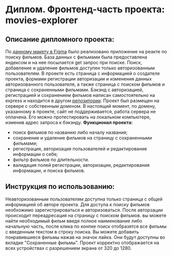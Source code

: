 # Диплом. Фронтенд-часть проекта: movies-explorer
## Описание дипломного проекта:
По [данному макету в Figma](https://www.figma.com/file/6FMWkB94wE7KTkcCgUXtnC/%D0%94%D0%B8%D0%BF%D0%BB%D0%BE%D0%BC%D0%BD%D1%8B%D0%B9-%D0%BF%D1%80%D0%BE%D0%B5%D0%BA%D1%82?type=design&node-id=891-3857&mode=dev) было реализовано приложение на реакте по поиску фильмов. База данных с фильмами была предоставлена яндексом и на нее посылается get запрос при поиске. Поиск, добавление и удаление фильмов доступен только авторизованным пользователям. В проекте есть страница с информацией о создателе проекта, формами регистрации авторизации и изменения данных авторизованного пользователя, а также страница с поиском фильмов и страница с сохраненными фильмами. Бэкэнд с авторизацией, регистрацией и сохранением фильмов написан самостоятельно на express  и находится в другом [репозитории](https://github.com/Nevada001/movies-explorer-api). Проект был размещен на сервере с собственным доменом. В настоящий момент, по домену, указанному в проекте, сайт не поддерживается, работа сервера не оплачена. Его можно протестировать на локальном компьютере, изменив адрес запроса к бэкэнду.
**Функционал проекта:**
- поиск фильмов по названию либо началу названия;
- сохранение и удаление фильмов на страницу с сохраненными фильмами;
- регистрация, авторизация пользователей и редактирование информации о себе;
- фильтр фильмов по длительности.
- валидация полей регистрации, авторизации, редактирования информации, и поиска фильмов.
## Инструкция по использованию: 
Неавторизованным пользователям доступна только страница с общей информацией об авторе проекта. Для доступа к поиску фильмов необхожимо зарегистрироваться и авторизоваться. После авторзации происходит переадресация на страницу с поиском фильмов. вы можете найти необходимый фильм введя полное наименование либо начальную часть, после клика по конпке поиск отобразятся все фильмы с введенным текстом в строку поиска. Вы можете добавить понравившиеся фильмы нажав на значок лайка. Они будут доступны во вкладке "Сохраненные фильмы".
Проект корректно отображается на всех устройствах с разрешением экрана от 320 до 1280.

  


